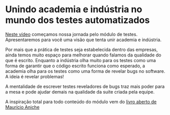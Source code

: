 # Unindo academia e indústria no mundo dos testes automatizados

[Neste vídeo](https://youtu.be/Tr7PkO9Tnt8) começamos nossa jornada pelo módulo de testes. Apresentaremos para você uma visão que tenta unir academia e indústria.

Por mais que a prática de testes seja estabelecida dentro das empresas, ainda temos muito espaço para melhorar quando falamos da qualidade do que é escrito.
Enquanto a indústria olha muito para os testes como uma forma de garantir que o código escrito funciona como esperado, a academia olha para os testes como uma forma de revelar bugs no software. A ideia é revelar problemas!

A mentalidade de escrever testes reveladores de bugs traz mais poder para a mesa e pode ajudar demais na qualidade da suite criada pela equipe.

A inspiração total para todo conteúdo do módulo vem do [livro aberto de Maurício Aniche](https://sttp.site/) 
